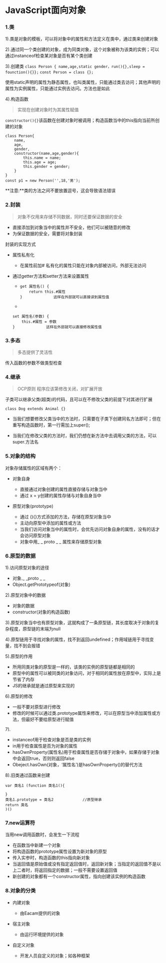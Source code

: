 # JavaScript面向对象

### 1.类

1).类是对象的模板，可以将对象中的属性和方法定义在类中，通过类来创建对象

2).通过同一个类创建的对象，成为同类对象，这个对象被称为该类的实例；可以通过instanceof检查某对象是否有某个类创建

3).创建类   `class Person { name,age,static gender，run(){},sleep = founction(){}};` `const Person = class {};`

使用static声明的属性为静态属性，也叫类属性，只能通过类去访问；其他声明的属性为实例属性，只能通过实例去访问。方法也是如此

4).构造函数

> 实现在创建对象时为其属性赋值

`constructor(){}`该函数在创建对象时被调用；构造函数当中的this指向当前所创建的对象

```
class Person{
	name,
	age,
	gender,
	constructor(name,age,gender){
		this.name = name;
		this.age = age;
		this.gender = gender;
	}
}
const p1 = new Person('',18,'男');
```

**注意:**类的方法之间不要放置逗号，这会导致语法错误

### 2.封装

> 对象不仅用来存储不同数据，同时还要保证数据的安全

- 直接添加到对象当中的属性并不安全，他们可以被随意的修改
- 为保证数据的安全，需要将对象封装

封装的实现方式

- 属性私有化

  - 在属性前加#     私有化的属性只能在对象内部被访问，外部无法访问

- 通过getter方法和setter方法来设置属性

  - ```
    get 属性名() {
    	return this.#属性
    }	           这样在外部就可以直接读到属性值
    ```

  - 

    ```
    set 属性名(参数) {
    	this.#属性 = 参数
    }	           这样在外部就可以直接修改属性值
    ```

### 3.多态

> 多态提供了灵活性

传入函数的参数不做类型检查 

### 4.继承

> OCP原则   程序应该第修改关闭，对扩展开放

子类可以继承父类(超类)的代码，且可以在不修改父类的前提下对其进行扩展

```
class Dog extends Animal {}
```

- 当我们想要修改父类当中的方法时，只需要在子类下创建同名方法即可；但在重写构造函数时，第一行需加上super();

- 当我们在修改父类的方法时，我们仍想在新方法中去调用父类的方法，可以super.方法名

### 5.对象的结构

对象存储属性的区域有两个：

- 对象自身
  - 直接通过对象创建的属性直接存储与对象当中
  - 通过 x = y创建的属性存储与对象自身当中

- 原型对象(prototype) 
  - 通过 (){}方式添加的方法，存储在原型对象当中
  - 主动向原型中添加的属性或方法
  - 当我们访问对象当中的属性时，会优先访问对象自身的属性，没有的话才会访问原型对象
  - 对象中用_ _ proto _ _ 属性来存储原型对象

### 6.原型的数据

1).访问原型对象的途径

- 对象._ _proto _ _
- Object.getPrototypeof(对象)

2).原型对象中的数据

- 对象的数据
- constructor(对象的构造函数)

3).原型对象当中也有原型对象，这就构成了一条原型链，其长度取决于对象的复杂程度，原型链的末端为null

4).原型链用于寻找对象的属性，找不到返回undefined；作用域链用于寻找变量，找不到会报错

5).原型的作用

- 所用同类对象的原型是一样的，该类的实例的原型链都是相同的
- 原型中的属性可以被同类的对象访问，对于相同的属性放在原型中，实际上是节省了内存
- JS的继承就是通过原型来实现的

6).原型的修改

- 一般不要对原型进行修改
- 修改的时候可以通过类.prototype属性来修改，可以在原型当中添加属性或方法，但最好不要给原型进行赋值

7).

- instanceof用于检查对象是否是类的实例
- in用于检查属性是否为对象的属性
- hasOwnProperty(属性名)用于检查属性是否存储于对象中，如果存储于对象中会返回true，否则则返回false
- Obeject.hasOwn(对象，‘属性名’)是hasOwnProperty()的替代方法

8).旧类通过函数来创建

```
var 类名1 (function 类名1(){
	
}
类名1.prototype = 类名2				//原型继承
return 类名
)()
```

### 7.new运算符

当用new调用函数时，会发生一下流程

- 在函数当中新建一个对象
- 将构造函数的prototype属性设置为新对象的原型
- 传入实参时，构造函数的this指向新对象
- 当返回值是原始值或没有指定返回值时，返回新对象；当指定的返回值不是以上二者时，将返回指定的数据；一般不需要设置返回值
- 新创建的对象都有一个constructor属性，指向创建该实例的构造函数

### 8.对象的分类

- 内建对象
  - 由Eacam提供的对象

- 宿主对象
  - 由运行环境提供的对象
- 自定义对象
  - 开发人员自定义的对象；如各种框架
